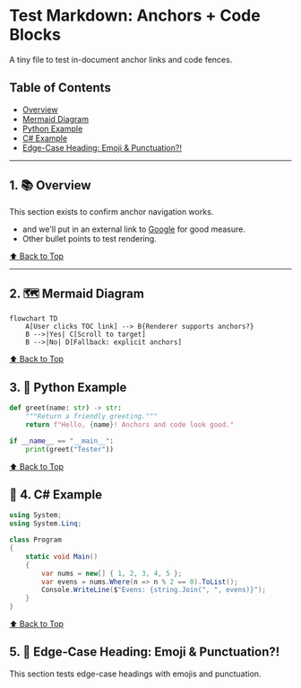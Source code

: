 # Test Markdown: Anchors + Code Blocks <a id="top"></a>

A tiny file to test in-document anchor links and code fences.

## Table of Contents
- [Overview](#overview)
- [Mermaid Diagram](#mermaid-diagram)
- [Python Example](#python-example)
- [C# Example](#csharp-example)
- [Edge-Case Heading: Emoji & Punctuation?!](#edge-case)

---

## 1. 📚 Overview <a id="overview"></a>
This section exists to confirm anchor navigation works.
- and we'll put in an external link to [Google](https://www.google.com) for good measure.
- Other bullet points to test rendering.


[⬆ Back to Top](#top)

---

## 2. 🗺️ Mermaid Diagram <a id="mermaid-diagram"></a>
```mermaid
flowchart TD
    A[User clicks TOC link] --> B{Renderer supports anchors?}
    B -->|Yes| C[Scroll to target]
    B -->|No| D[Fallback: explicit anchors]
```

[⬆ Back to Top](#top)

## 3. 🐍 Python Example <a id="python-example"></a>
```python
def greet(name: str) -> str:
    """Return a friendly greeting."""
    return f"Hello, {name}! Anchors and code look good."

if __name__ == "__main__":
    print(greet("Tester"))
```
[⬆ Back to Top](#top)

## 🧩 4. C# Example <a id="csharp-example"></a>
```csharp
using System;
using System.Linq;

class Program
{
    static void Main()
    {
        var nums = new[] { 1, 2, 3, 4, 5 };
        var evens = nums.Where(n => n % 2 == 0).ToList();
        Console.WriteLine($"Evens: {string.Join(", ", evens)}");
    }
}
```
[⬆ Back to Top](#top)

## 5. 🔗 Edge-Case Heading: Emoji & Punctuation?! <a id="edge-case"></a>
This section tests edge-case headings with emojis and punctuation.
